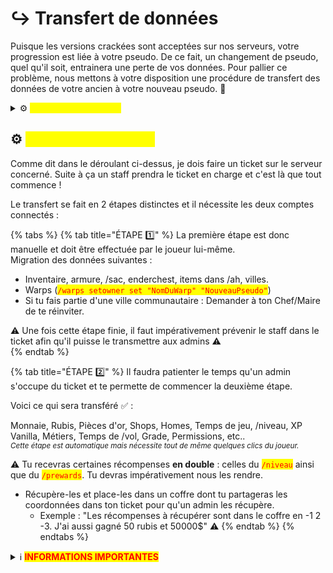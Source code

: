 # ↪️ Transfert de données

Puisque les versions crackées sont acceptées sur nos serveurs, votre progression est liée à votre pseudo. De ce fait, un changement de pseudo, quel qu'il soit, entrainera une perte de vos données. Pour pallier ce problème, nous mettons à votre disposition une procédure de transfert des données de votre ancien à votre nouveau pseudo. 🤔



<details>

<summary>⚙️ <mark style="color:yellow;">Ce que je dois savoir !</mark></summary>

* Faire un ticket sur le discord du serveur en question. [Astralya](http://discord.gg/astralya) | [Swaynight](https://discord.gg/swaynight)

Pour procéder au transfert de données, il faut que les deux comptes soient connectés en même temps. Pour se faire, des applications crackées existent comme par exemple, Tlauncher.

Il faudra aussi s'armer de patience. En effet, si la plus grosse partie du transfert a été automatisée pour vous, certaines étapes sont tout de même à effectuer **manuellement**.

⚠️ <mark style="color:red;">Un tel transfert n'est pas un jeu ! Veillez à bien suivre toutes les étapes indiquées afin de ne pas perdre de données !</mark>

</details>



## ⚙️ <mark style="color:yellow;">Ce que je dois faire !</mark>&#x20;

Comme dit dans le déroulant ci-dessus, je dois faire un ticket sur le serveur concerné. Suite à ça un    staff prendra le ticket en charge et c'est là que tout commence !&#x20;

&#x20;  Le transfert se fait en 2 étapes distinctes et il nécessite les deux comptes connectés :&#x20;

{% tabs %}
{% tab title="ÉTAPE 1️⃣" %}
La première étape est donc manuelle et doit être effectuée par le joueur lui-même. \
Migration des données suivantes :

* Inventaire, armure, /sac, enderchest, items dans /ah, villes.&#x20;
* Warps (<mark style="color:red;">`/warps setowner set "NomDuWarp" "NouveauPseudo"`</mark>)&#x20;
* Si tu fais partie d'une ville communautaire : Demander à ton Chef/Maire de te réinviter.&#x20;

⚠️ Une fois cette étape finie, il faut impérativement prévenir le staff dans le ticket afin qu'il puisse le transmettre aux admins ⚠️ \
&#x20;
{% endtab %}

{% tab title="ÉTAPE 2️⃣" %}
Il faudra patienter le temps qu'un admin s'occupe du ticket et te permette de commencer la deuxième étape.

Voici ce qui sera transféré ✅ :&#x20;

&#x20;    Monnaie, Rubis, Pièces d'or, Shops, Homes, Temps de jeu, /niveau, XP Vanilla, Métiers, Temps de /vol, Grade, Permissions, etc..\
<sub>_Cette étape est automatique mais nécessite tout de même quelques clics du joueur._</sub>&#x20;

⚠️ Tu recevras certaines récompenses **en double** : celles du <mark style="color:red;">`/niveau`</mark> ainsi que du <mark style="color:red;">`/prewards`</mark>. Tu devras impérativement nous les rendre.&#x20;

* Récupère-les et place-les dans un coffre dont tu partageras les coordonnées dans ton ticket pour qu'un admin les récupère.
  * Exemple : "Les récompenses à récupérer sont dans le coffre en -1 2 -3. J'ai aussi gagné 50 rubis et 50000$" ⚠️
{% endtab %}
{% endtabs %}

<details>

<summary>ℹ️ <mark style="color:red;"><strong>INFORMATIONS IMPORTANTES</strong></mark></summary>

* La progression des <mark style="color:red;">`/quetes`</mark> n’est pas transférable.
* Les étapes du menu <mark style="color:red;">`/transfertcompte`</mark> sont **ordonnées**. Suis-les dans l’ordre pour éviter toute perte de données, qui ne sera **pas remboursée** si tu te trompes.
* Le transfert déplace les données de A vers B en **supprimant** celles de A (étant maintenant sur B). Ainsi, **si tu déconnectes un compte en cours de transfert, des données risquent d’être écrasées sans possibilité de récupération.**

_Ce processus est simple et rapide si la procédure est bien respectée. Si tu as besoin de plus d'informations, n'hésite pas !_

</details>
